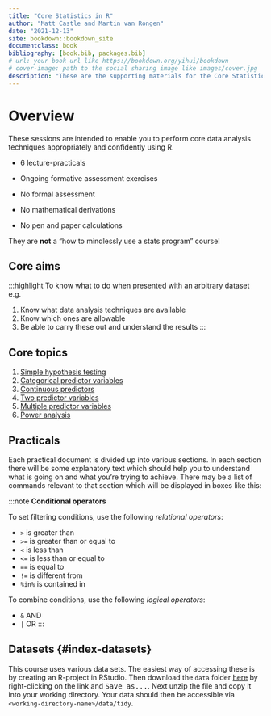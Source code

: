```yaml
--- 
title: "Core Statistics in R"
author: "Matt Castle and Martin van Rongen"
date: "2021-12-13"
site: bookdown::bookdown_site
documentclass: book
bibliography: [book.bib, packages.bib]
# url: your book url like https://bookdown.org/yihui/bookdown
# cover-image: path to the social sharing image like images/cover.jpg
description: "These are the supporting materials for the Core Statistics modules of the PSLS Biostatistics Initiative, Cambridge University." 
---
```




# Overview

These sessions are intended to enable you to perform core data analysis techniques appropriately and confidently using R.

- 6 lecture-practicals
- Ongoing formative assessment exercises
- No formal assessment

- No mathematical derivations
- No pen and paper calculations

They are **not** a “how to mindlessly use a stats program” course!

## Core aims
:::highlight
To know what to do when presented with an arbitrary dataset e.g.

1. Know what data analysis techniques are available
2. Know which ones are allowable
3. Be able to carry these out and understand the results
:::

## Core topics

1. [Simple hypothesis testing](#cs1-intro)
2. [Categorical predictor variables](#cs2-intro)
3. [Continuous predictors](#cs3-intro) 
4. [Two predictor variables](#cs4-intro)
5. [Multiple predictor variables](#cs5-intro) 
6. [Power analysis](#cs6-intro)

## Practicals

Each practical document is divided up into various sections. In each section there will be some explanatory text which should help you to understand what is going on and what you’re trying to achieve.
There may be a list of commands relevant to that section which will be displayed in boxes like this:

:::note
**Conditional  operators**

To set filtering conditions, use the following _relational operators_:

- `>` is greater than
- `>=` is greater than or equal to
- `<` is less than
- `<=` is less than or equal to
- `==` is equal to
- `!=` is different from
- `%in%` is contained in
 
To combine conditions, use the following _logical operators_:
 
- `&` AND
- `|` OR
:::

## Datasets {#index-datasets}

This course uses various data sets. The easiest way of accessing these is by creating an R-project in RStudio. Then download the `data` folder [here](data.zip) by right-clicking on the link and <kbd>Save as...</kbd>. Next unzip the file and copy it into your working directory. Your data should then be accessible via `<working-directory-name>/data/tidy`.
